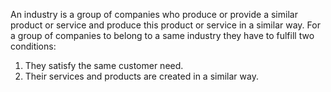 An industry is a group of companies who produce or provide a similar product or service and produce this product or service in a similar way. For a group of companies to belong to a same industry they have to fulfill two conditions:
1. They satisfy the same customer need.
2. Their services and products are created in a similar way.